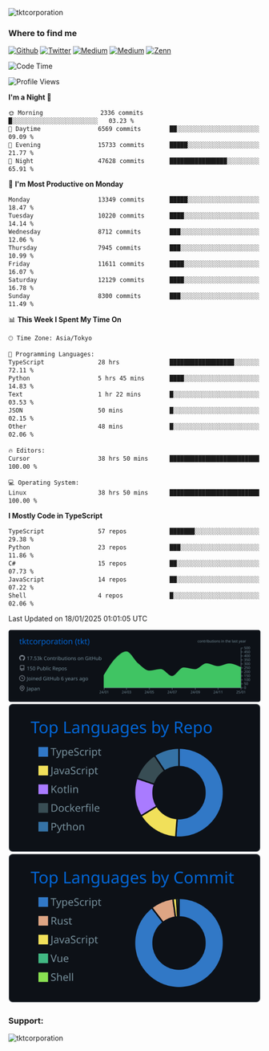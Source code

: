 <p align="left"> <img src="https://komarev.com/ghpvc/?username=tktcorporation&label=Profile%20views&color=0e75b6&style=flat" alt="tktcorporation" /> </p>

<h3>Where to find me</h3>
<p>
<a href="https://github.com/tktcorporation" target="_blank"><img alt="Github" src="https://img.shields.io/badge/GitHub-%2312100E.svg?&style=for-the-badge&logo=Github&logoColor=white" /></a>
<a href="https://twitter.com/tktcorporation" target="_blank"><img alt="Twitter" src="https://img.shields.io/badge/twitter-%231DA1F2.svg?&style=for-the-badge&logo=twitter&logoColor=white" /></a>
<a href="https://www.linkedin.com/in/tktcorporation" target="_blank"><img alt="Medium" src="https://img.shields.io/badge/linkdin-0a66c2.svg?&style=for-the-badge&logo=linkedin&logoColor=white" /></a>
<a href="https://qiita.com/tktcorporation" target="_blank"><img alt="Medium" src="https://img.shields.io/badge/qiita-55C500.svg?&style=for-the-badge&logo=qiita&logoColor=white" /></a>
<a href="https://zenn.dev/tktcorporation" target="_blank"><img alt="Zenn" src="https://img.shields.io/badge/Zenn-3EA8FF.svg?&style=for-the-badge&logo=Zenn&logoColor=white" /></a>
</p>
  
<!--START_SECTION:waka-->
![Code Time](http://img.shields.io/badge/Code%20Time-2%2C068%20hrs%2048%20mins-blue)

![Profile Views](http://img.shields.io/badge/Profile%20Views-0-blue)

**I'm a Night 🦉** 

```text
🌞 Morning                2336 commits        █░░░░░░░░░░░░░░░░░░░░░░░░   03.23 % 
🌆 Daytime                6569 commits        ██░░░░░░░░░░░░░░░░░░░░░░░   09.09 % 
🌃 Evening                15733 commits       █████░░░░░░░░░░░░░░░░░░░░   21.77 % 
🌙 Night                  47628 commits       ████████████████░░░░░░░░░   65.91 % 
```
📅 **I'm Most Productive on Monday** 

```text
Monday                   13349 commits       █████░░░░░░░░░░░░░░░░░░░░   18.47 % 
Tuesday                  10220 commits       ████░░░░░░░░░░░░░░░░░░░░░   14.14 % 
Wednesday                8712 commits        ███░░░░░░░░░░░░░░░░░░░░░░   12.06 % 
Thursday                 7945 commits        ███░░░░░░░░░░░░░░░░░░░░░░   10.99 % 
Friday                   11611 commits       ████░░░░░░░░░░░░░░░░░░░░░   16.07 % 
Saturday                 12129 commits       ████░░░░░░░░░░░░░░░░░░░░░   16.78 % 
Sunday                   8300 commits        ███░░░░░░░░░░░░░░░░░░░░░░   11.49 % 
```


📊 **This Week I Spent My Time On** 

```text
🕑︎ Time Zone: Asia/Tokyo

💬 Programming Languages: 
TypeScript               28 hrs              ██████████████████░░░░░░░   72.11 % 
Python                   5 hrs 45 mins       ████░░░░░░░░░░░░░░░░░░░░░   14.83 % 
Text                     1 hr 22 mins        █░░░░░░░░░░░░░░░░░░░░░░░░   03.53 % 
JSON                     50 mins             █░░░░░░░░░░░░░░░░░░░░░░░░   02.15 % 
Other                    48 mins             █░░░░░░░░░░░░░░░░░░░░░░░░   02.06 % 

🔥 Editors: 
Cursor                   38 hrs 50 mins      █████████████████████████   100.00 % 

💻 Operating System: 
Linux                    38 hrs 50 mins      █████████████████████████   100.00 % 
```

**I Mostly Code in TypeScript** 

```text
TypeScript               57 repos            ███████░░░░░░░░░░░░░░░░░░   29.38 % 
Python                   23 repos            ███░░░░░░░░░░░░░░░░░░░░░░   11.86 % 
C#                       15 repos            ██░░░░░░░░░░░░░░░░░░░░░░░   07.73 % 
JavaScript               14 repos            ██░░░░░░░░░░░░░░░░░░░░░░░   07.22 % 
Shell                    4 repos             █░░░░░░░░░░░░░░░░░░░░░░░░   02.06 % 
```




 Last Updated on 18/01/2025 01:01:05 UTC
<!--END_SECTION:waka-->

[![](https://raw.githubusercontent.com/tktcorporation/tktcorporation/master/profile-summary-card-output/github_dark/0-profile-details.svg)](https://github.com/vn7n24fzkq/github-profile-summary-cards)
[![](https://raw.githubusercontent.com/tktcorporation/tktcorporation/master/profile-summary-card-output/github_dark/1-repos-per-language.svg)](https://github.com/vn7n24fzkq/github-profile-summary-cards) [![](https://raw.githubusercontent.com/tktcorporation/tktcorporation/master/profile-summary-card-output/github_dark/2-most-commit-language.svg)](https://github.com/vn7n24fzkq/github-profile-summary-cards)

<h3 align="left">Support:</h3>
<p><a href="https://www.buymeacoffee.com/tktcorporation"> <img align="left" src="https://cdn.buymeacoffee.com/buttons/v2/default-yellow.png" height="50" width="210" alt="tktcorporation" /></a></p><br><br>
